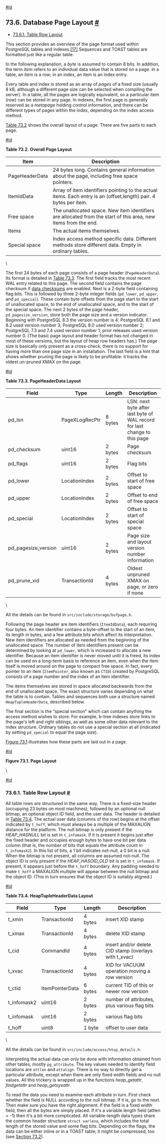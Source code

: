 [#id](#STORAGE-PAGE-LAYOUT)

## 73.6. Database Page Layout [#](#STORAGE-PAGE-LAYOUT)

* [73.6.1. Table Row Layout](storage-page-layout#STORAGE-TUPLE-LAYOUT)

This section provides an overview of the page format used within PostgreSQL tables and indexes.[\[17\]](#ftn.id-1.10.24.8.2.2) Sequences and TOAST tables are formatted just like a regular table.

In the following explanation, a *byte* is assumed to contain 8 bits. In addition, the term *item* refers to an individual data value that is stored on a page. In a table, an item is a row; in an index, an item is an index entry.

Every table and index is stored as an array of *pages* of a fixed size (usually 8 kB, although a different page size can be selected when compiling the server). In a table, all the pages are logically equivalent, so a particular item (row) can be stored in any page. In indexes, the first page is generally reserved as a *metapage* holding control information, and there can be different types of pages within the index, depending on the index access method.

[Table 73.2](storage-page-layout#PAGE-TABLE) shows the overall layout of a page. There are five parts to each page.

[#id](#PAGE-TABLE)

**Table 73.2. Overall Page Layout**

| Item           | Description                                                                                                      |
| -------------- | ---------------------------------------------------------------------------------------------------------------- |
| PageHeaderData | 24 bytes long. Contains general information about the page, including free space pointers.                       |
| ItemIdData     | Array of item identifiers pointing to the actual items. Each entry is an (offset,length) pair. 4 bytes per item. |
| Free space     | The unallocated space. New item identifiers are allocated from the start of this area, new items from the end.   |
| Items          | The actual items themselves.                                                                                     |
| Special space  | Index access method specific data. Different methods store different data. Empty in ordinary tables.             |

\


The first 24 bytes of each page consists of a page header (`PageHeaderData`). Its format is detailed in [Table 73.3](storage-page-layout#PAGEHEADERDATA-TABLE). The first field tracks the most recent WAL entry related to this page. The second field contains the page checksum if [data checksums](app-initdb#APP-INITDB-DATA-CHECKSUMS) are enabled. Next is a 2-byte field containing flag bits. This is followed by three 2-byte integer fields (`pd_lower`, `pd_upper`, and `pd_special`). These contain byte offsets from the page start to the start of unallocated space, to the end of unallocated space, and to the start of the special space. The next 2 bytes of the page header, `pd_pagesize_version`, store both the page size and a version indicator. Beginning with PostgreSQL 8.3 the version number is 4; PostgreSQL 8.1 and 8.2 used version number 3; PostgreSQL 8.0 used version number 2; PostgreSQL 7.3 and 7.4 used version number 1; prior releases used version number 0. (The basic page layout and header format has not changed in most of these versions, but the layout of heap row headers has.) The page size is basically only present as a cross-check; there is no support for having more than one page size in an installation. The last field is a hint that shows whether pruning the page is likely to be profitable: it tracks the oldest un-pruned XMAX on the page.

[#id](#PAGEHEADERDATA-TABLE)

**Table 73.3. PageHeaderData Layout**

| Field                 | Type           | Length  | Description                                                               |
| --------------------- | -------------- | ------- | ------------------------------------------------------------------------- |
| pd\_lsn               | PageXLogRecPtr | 8 bytes | LSN: next byte after last byte of WAL record for last change to this page |
| pd\_checksum          | uint16         | 2 bytes | Page checksum                                                             |
| pd\_flags             | uint16         | 2 bytes | Flag bits                                                                 |
| pd\_lower             | LocationIndex  | 2 bytes | Offset to start of free space                                             |
| pd\_upper             | LocationIndex  | 2 bytes | Offset to end of free space                                               |
| pd\_special           | LocationIndex  | 2 bytes | Offset to start of special space                                          |
| pd\_pagesize\_version | uint16         | 2 bytes | Page size and layout version number information                           |
| pd\_prune\_xid        | TransactionId  | 4 bytes | Oldest unpruned XMAX on page, or zero if none                             |

\


All the details can be found in `src/include/storage/bufpage.h`.

Following the page header are item identifiers (`ItemIdData`), each requiring four bytes. An item identifier contains a byte-offset to the start of an item, its length in bytes, and a few attribute bits which affect its interpretation. New item identifiers are allocated as needed from the beginning of the unallocated space. The number of item identifiers present can be determined by looking at `pd_lower`, which is increased to allocate a new identifier. Because an item identifier is never moved until it is freed, its index can be used on a long-term basis to reference an item, even when the item itself is moved around on the page to compact free space. In fact, every pointer to an item (`ItemPointer`, also known as `CTID`) created by PostgreSQL consists of a page number and the index of an item identifier.

The items themselves are stored in space allocated backwards from the end of unallocated space. The exact structure varies depending on what the table is to contain. Tables and sequences both use a structure named `HeapTupleHeaderData`, described below.

The final section is the “special section” which can contain anything the access method wishes to store. For example, b-tree indexes store links to the page's left and right siblings, as well as some other data relevant to the index structure. Ordinary tables do not use a special section at all (indicated by setting `pd_special` to equal the page size).

[Figure 73.1](storage-page-layout#STORAGE-PAGE-LAYOUT-FIGURE) illustrates how these parts are laid out in a page.

[#id](#STORAGE-PAGE-LAYOUT-FIGURE)

**Figure 73.1. Page Layout**

\


[#id](#STORAGE-TUPLE-LAYOUT)

### 73.6.1. Table Row Layout [#](#STORAGE-TUPLE-LAYOUT)

All table rows are structured in the same way. There is a fixed-size header (occupying 23 bytes on most machines), followed by an optional null bitmap, an optional object ID field, and the user data. The header is detailed in [Table 73.4](storage-page-layout#HEAPTUPLEHEADERDATA-TABLE). The actual user data (columns of the row) begins at the offset indicated by `t_hoff`, which must always be a multiple of the MAXALIGN distance for the platform. The null bitmap is only present if the *HEAP\_HASNULL* bit is set in `t_infomask`. If it is present it begins just after the fixed header and occupies enough bytes to have one bit per data column (that is, the number of bits that equals the attribute count in `t_infomask2`). In this list of bits, a 1 bit indicates not-null, a 0 bit is a null. When the bitmap is not present, all columns are assumed not-null. The object ID is only present if the *HEAP\_HASOID\_OLD* bit is set in `t_infomask`. If present, it appears just before the `t_hoff` boundary. Any padding needed to make `t_hoff` a MAXALIGN multiple will appear between the null bitmap and the object ID. (This in turn ensures that the object ID is suitably aligned.)

[#id](#HEAPTUPLEHEADERDATA-TABLE)

**Table 73.4. HeapTupleHeaderData Layout**

| Field        | Type            | Length  | Description                                            |
| ------------ | --------------- | ------- | ------------------------------------------------------ |
| t\_xmin      | TransactionId   | 4 bytes | insert XID stamp                                       |
| t\_xmax      | TransactionId   | 4 bytes | delete XID stamp                                       |
| t\_cid       | CommandId       | 4 bytes | insert and/or delete CID stamp (overlays with t\_xvac) |
| t\_xvac      | TransactionId   | 4 bytes | XID for VACUUM operation moving a row version          |
| t\_ctid      | ItemPointerData | 6 bytes | current TID of this or newer row version               |
| t\_infomask2 | uint16          | 2 bytes | number of attributes, plus various flag bits           |
| t\_infomask  | uint16          | 2 bytes | various flag bits                                      |
| t\_hoff      | uint8           | 1 byte  | offset to user data                                    |

\


All the details can be found in `src/include/access/htup_details.h`.

Interpreting the actual data can only be done with information obtained from other tables, mostly `pg_attribute`. The key values needed to identify field locations are `attlen` and `attalign`. There is no way to directly get a particular attribute, except when there are only fixed width fields and no null values. All this trickery is wrapped up in the functions *heap\_getattr*, *fastgetattr* and *heap\_getsysattr*.

To read the data you need to examine each attribute in turn. First check whether the field is NULL according to the null bitmap. If it is, go to the next. Then make sure you have the right alignment. If the field is a fixed width field, then all the bytes are simply placed. If it's a variable length field (attlen = -1) then it's a bit more complicated. All variable-length data types share the common header structure `struct varlena`, which includes the total length of the stored value and some flag bits. Depending on the flags, the data can be either inline or in a TOAST table; it might be compressed, too (see [Section 73.2](storage-toast)).